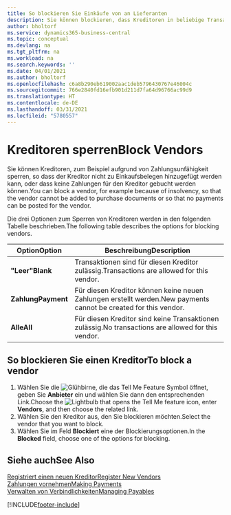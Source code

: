 ```yaml
---
title: So blockieren Sie Einkäufe von an Lieferanten
description: Sie können blockieren, dass Kreditoren in beliebige Transaktionen einbezogen werden, oder Sie können einfach nur neue Zahlungen an Kreditoren blockieren.
author: bholtorf
ms.service: dynamics365-business-central
ms.topic: conceptual
ms.devlang: na
ms.tgt_pltfrm: na
ms.workload: na
ms.search.keywords: ''
ms.date: 04/01/2021
ms.author: bholtorf
ms.openlocfilehash: c6a8b290eb619002aac1deb5796430767e46004c
ms.sourcegitcommit: 766e2840fd16efb901d211d7fa64d96766ac99d9
ms.translationtype: HT
ms.contentlocale: de-DE
ms.lasthandoff: 03/31/2021
ms.locfileid: "5780557"
---
```

# <a name="block-vendors"></a><span data-ttu-id="cb637-103">Kreditoren sperren</span><span class="sxs-lookup"><span data-stu-id="cb637-103">Block Vendors</span></span>
<span data-ttu-id="cb637-104">Sie können Kreditoren, zum Beispiel aufgrund von Zahlungsunfähigkeit sperren, so dass der Kreditor nicht zu Einkaufsbelegen hinzugefügt werden kann, oder dass keine Zahlungen für den Kreditor gebucht werden können.</span><span class="sxs-lookup"><span data-stu-id="cb637-104">You can block a vendor, for example because of insolvency, so that the vendor cannot be added to purchase documents or so that no payments can be posted for the vendor.</span></span>

<span data-ttu-id="cb637-105">Die drei Optionen zum Sperren von Kreditoren werden in den folgenden Tabelle beschrieben.</span><span class="sxs-lookup"><span data-stu-id="cb637-105">The following table describes the options for blocking vendors.</span></span>  

|<span data-ttu-id="cb637-106">Option</span><span class="sxs-lookup"><span data-stu-id="cb637-106">Option</span></span>|<span data-ttu-id="cb637-107">Beschreibung</span><span class="sxs-lookup"><span data-stu-id="cb637-107">Description</span></span>|  
|--------------------|------------|  
|<span data-ttu-id="cb637-108">**"Leer"**</span><span class="sxs-lookup"><span data-stu-id="cb637-108">**Blank**</span></span>|<span data-ttu-id="cb637-109">Transaktionen sind für diesen Kreditor zulässig.</span><span class="sxs-lookup"><span data-stu-id="cb637-109">Transactions are allowed for this vendor.</span></span>|
|<span data-ttu-id="cb637-110">**Zahlung**</span><span class="sxs-lookup"><span data-stu-id="cb637-110">**Payment**</span></span>|<span data-ttu-id="cb637-111">Für diesen Kreditor können keine neuen Zahlungen erstellt werden.</span><span class="sxs-lookup"><span data-stu-id="cb637-111">New payments cannot be created for this vendor.</span></span>|  
|<span data-ttu-id="cb637-112">**Alle**</span><span class="sxs-lookup"><span data-stu-id="cb637-112">**All**</span></span>|<span data-ttu-id="cb637-113">Für diesen Kreditor sind keine Transaktionen zulässig.</span><span class="sxs-lookup"><span data-stu-id="cb637-113">No transactions are allowed for this vendor.</span></span>|  

## <a name="to-block-a-vendor"></a><span data-ttu-id="cb637-114">So blockieren Sie einen Kreditor</span><span class="sxs-lookup"><span data-stu-id="cb637-114">To block a vendor</span></span>  
1. <span data-ttu-id="cb637-115">Wählen Sie die ![Glühbirne, die das Tell Me Feature](media/ui-search/search_small.png "Was möchten Sie tun?") Symbol öffnet, geben Sie **Anbieter** ein und wählen Sie dann den entsprechenden Link.</span><span class="sxs-lookup"><span data-stu-id="cb637-115">Choose the ![Lightbulb that opens the Tell Me feature](media/ui-search/search_small.png "Tell me what you want to do") icon, enter **Vendors**, and then choose the related link.</span></span>
2. <span data-ttu-id="cb637-116">Wählen Sie den Kreditor aus, den Sie blockieren möchten.</span><span class="sxs-lookup"><span data-stu-id="cb637-116">Select the vendor that you want to block.</span></span>
3. <span data-ttu-id="cb637-117">Wählen Sie im Feld **Blockiert** eine der Blockierungsoptionen.</span><span class="sxs-lookup"><span data-stu-id="cb637-117">In the **Blocked** field, choose one of the options for blocking.</span></span>

## <a name="see-also"></a><span data-ttu-id="cb637-118">Siehe auch</span><span class="sxs-lookup"><span data-stu-id="cb637-118">See Also</span></span>  
[<span data-ttu-id="cb637-119">Registriert einen neuen Kreditor</span><span class="sxs-lookup"><span data-stu-id="cb637-119">Register New Vendors</span></span>](purchasing-how-register-new-vendors.md)  
[<span data-ttu-id="cb637-120">Zahlungen vornehmen</span><span class="sxs-lookup"><span data-stu-id="cb637-120">Making Payments</span></span>](payables-make-payments.md)  
[<span data-ttu-id="cb637-121">Verwalten von Verbindlichkeiten</span><span class="sxs-lookup"><span data-stu-id="cb637-121">Managing Payables</span></span>](payables-manage-payables.md)


[!INCLUDE[footer-include](includes/footer-banner.md)]